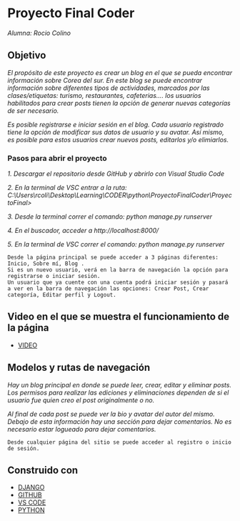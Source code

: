 # Proyecto Final Coder

_Alumna: Rocio Colino_

## Objetivo

_El propósito de este proyecto es crear un blog en el que se pueda encontrar información sobre Corea del sur. En este blog se puede encontrar información sobre diferentes tipos de actividades, marcados por las clases/etiquetas: turismo, restaurantes, cafeterias.... los usuarios habilitados para crear posts tienen la opción de generar nuevas categorías de ser necesario._ 

_Es posible registrarse e iniciar sesión en el blog. Cada usuario registrado tiene la opción de modificar sus datos de usuario y su avatar. Así mismo, es posible para estos usuarios crear nuevos posts, editarlos y/o elimiarlos._

### Pasos para abrir el proyecto 

_1. Descargar el repositorio desde GitHub y abrirlo con Visual Studio Code_

_2. En la terminal de VSC entrar a la ruta: C:\Users\rcoli\Desktop\Learning\CODER\python\ProyectoFinalCoder\ProyectoFinal>_


_3. Desde la terminal correr el comando: python manage.py runserver_

_4. En el buscador, acceder a http://localhost:8000/_

_5. En la terminal de VSC correr el comando: python manage.py runserver_

```
Desde la página principal se puede acceder a 3 páginas diferentes:
Inicio, Sobre mí, Blog .
Si es un nuevo usuario, verá en la barra de navegación la opción para registrarse o iniciar sesión.
Un usuario que ya cuente con una cuenta podrá iniciar sesión y pasará a ver en la barra de navegación las opciones: Crear Post, Crear categoría, Editar perfil y Logout. 
```

## Video en el que se muestra el funcionamiento de la página
* [VIDEO](https://youtu.be/oCoe9e-5GU4)


## Modelos y rutas de navegación

_Hay un blog principal en donde se puede leer, crear, editar y eliminar posts. Los permisos para realizar las ediciones y eliminaciones dependen de si el usuario fue quien creo el post originalmente o no._

_Al final de cada post se puede ver la bio y avatar del autor del mismo. Debajo de esta información hay una sección para dejar comentarios. No es necesario estar logueado para dejar comentarios._
```
Desde cualquier página del sitio se puede acceder al registro o inicio de sesión. 

```




## Construido con 


* [DJANGO](https://www.djangoproject.com/) 
* [GITHUB](https://github.com/) 
* [VS CODE](https://code.visualstudio.com/)
* [PYTHON](https://www.python.org/)


